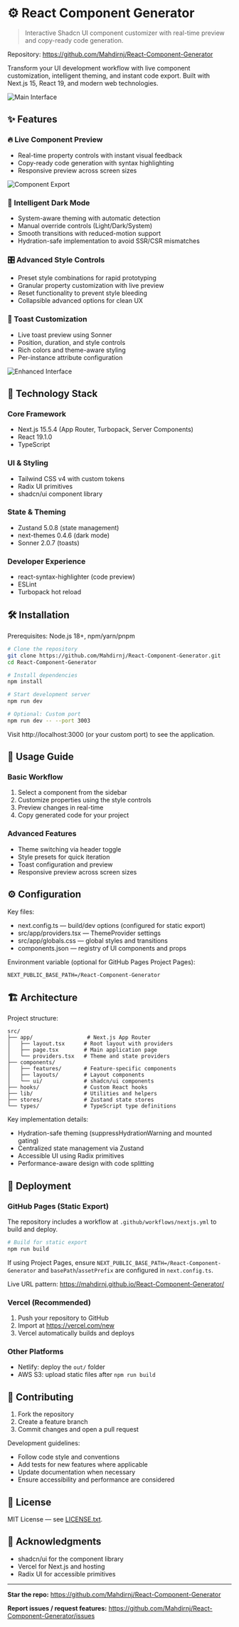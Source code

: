 # ⚙️ React Component Generator

> Interactive Shadcn UI component customizer with real-time preview and copy-ready code generation.

Repository: https://github.com/Mahdirnj/React-Component-Generator


Transform your UI development workflow with live component customization, intelligent theming, and instant code export. Built with Next.js 15, React 19, and modern web technologies.

![Main Interface](./asset/mainpage.png)

## ✨ Features

### 🔥 Live Component Preview
- Real-time property controls with instant visual feedback
- Copy-ready code generation with syntax highlighting
- Responsive preview across screen sizes

![Component Export](./asset/export.png)

### 🌙 Intelligent Dark Mode
- System-aware theming with automatic detection
- Manual override controls (Light/Dark/System)
- Smooth transitions with reduced-motion support
- Hydration-safe implementation to avoid SSR/CSR mismatches

### 🎛️ Advanced Style Controls
- Preset style combinations for rapid prototyping
- Granular property customization with live preview
- Reset functionality to prevent style bleeding
- Collapsible advanced options for clean UX

### 🍞 Toast Customization
- Live toast preview using Sonner
- Position, duration, and style controls
- Rich colors and theme-aware styling
- Per-instance attribute configuration

![Enhanced Interface](./asset/mainpage2.png)

## 🚀 Technology Stack

### Core Framework
- Next.js 15.5.4 (App Router, Turbopack, Server Components)
- React 19.1.0
- TypeScript

### UI & Styling
- Tailwind CSS v4 with custom tokens
- Radix UI primitives
- shadcn/ui component library

### State & Theming
- Zustand 5.0.8 (state management)
- next-themes 0.4.6 (dark mode)
- Sonner 2.0.7 (toasts)

### Developer Experience
- react-syntax-highlighter (code preview)
- ESLint
- Turbopack hot reload

## 🛠️ Installation

Prerequisites: Node.js 18+, npm/yarn/pnpm

```bash
# Clone the repository
git clone https://github.com/Mahdirnj/React-Component-Generator.git
cd React-Component-Generator

# Install dependencies
npm install

# Start development server
npm run dev

# Optional: Custom port
npm run dev -- --port 3003
```

Visit http://localhost:3000 (or your custom port) to see the application.

## 📖 Usage Guide

### Basic Workflow
1. Select a component from the sidebar
2. Customize properties using the style controls
3. Preview changes in real-time
4. Copy generated code for your project

### Advanced Features
- Theme switching via header toggle
- Style presets for quick iteration
- Toast configuration and preview
- Responsive preview across screen sizes

## ⚙️ Configuration

Key files:
- next.config.ts — build/dev options (configured for static export)
- src/app/providers.tsx — ThemeProvider settings
- src/app/globals.css — global styles and transitions
- components.json — registry of UI components and props

Environment variable (optional for GitHub Pages Project Pages):
```env
NEXT_PUBLIC_BASE_PATH=/React-Component-Generator
```

## 🏗️ Architecture

Project structure:
```
src/
├── app/                 # Next.js App Router
│   ├── layout.tsx      # Root layout with providers
│   ├── page.tsx        # Main application page
│   └── providers.tsx   # Theme and state providers
├── components/
│   ├── features/       # Feature-specific components
│   ├── layouts/        # Layout components
│   └── ui/             # shadcn/ui components
├── hooks/              # Custom React hooks
├── lib/                # Utilities and helpers
├── stores/             # Zustand state stores
└── types/              # TypeScript type definitions
```

Key implementation details:
- Hydration-safe theming (suppressHydrationWarning and mounted gating)
- Centralized state management via Zustand
- Accessible UI using Radix primitives
- Performance-aware design with code splitting

## 🚀 Deployment

### GitHub Pages (Static Export)
The repository includes a workflow at `.github/workflows/nextjs.yml` to build and deploy.

```bash
# Build for static export
npm run build
```

If using Project Pages, ensure `NEXT_PUBLIC_BASE_PATH=/React-Component-Generator` and `basePath`/`assetPrefix` are configured in `next.config.ts`.

Live URL pattern: https://mahdirnj.github.io/React-Component-Generator/

### Vercel (Recommended)
1. Push your repository to GitHub
2. Import at https://vercel.com/new
3. Vercel automatically builds and deploys

### Other Platforms
- Netlify: deploy the `out/` folder
- AWS S3: upload static files after `npm run build`

## 🤝 Contributing

1. Fork the repository
2. Create a feature branch
3. Commit changes and open a pull request

Development guidelines:
- Follow code style and conventions
- Add tests for new features where applicable
- Update documentation when necessary
- Ensure accessibility and performance are considered

## 📄 License

MIT License — see [LICENSE.txt](LICENSE.txt).

## 🙏 Acknowledgments

- shadcn/ui for the component library
- Vercel for Next.js and hosting
- Radix UI for accessible primitives

---

**Star the repo:** https://github.com/Mahdirnj/React-Component-Generator

**Report issues / request features:** https://github.com/Mahdirnj/React-Component-Generator/issues

